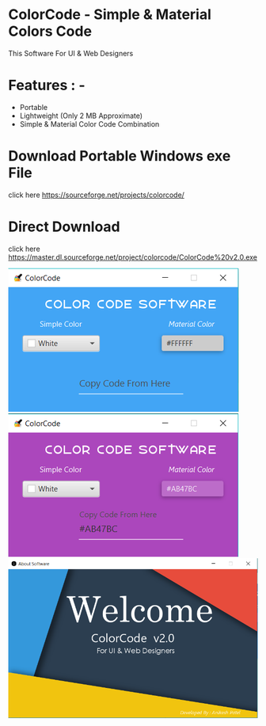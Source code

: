 # ColorCode - Simple & Material Colors Code
This Software For UI &amp; Web Designers

# Features : - 
- Portable 
- Lightweight (Only 2 MB Approximate)
- Simple & Material Color Code Combination 
# Download Portable Windows exe File 
 click here https://sourceforge.net/projects/colorcode/
# Direct Download 
 click here https://master.dl.sourceforge.net/project/colorcode/ColorCode%20v2.0.exe

![ScreenShot](https://raw.githubusercontent.com/Anikesh1999/ColorCode/master/screenshots/Home%20Page.png)
![ScreenShot](https://raw.githubusercontent.com/Anikesh1999/ColorCode/master/screenshots/Change%20Color.png)
![ScreenShot](https://raw.githubusercontent.com/Anikesh1999/ColorCode/master/screenshots/About%20Page.png)
